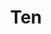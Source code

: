 ---
title: 'Ten'
genre: 'Grunge'
artist: 'Pearl Jam'
price: 19.99
label: 'X'
image: 'record-images/pearl-jam-ten.jpg'
band-origin: 'USA'
country-code: 'US'
type: 'record'
---